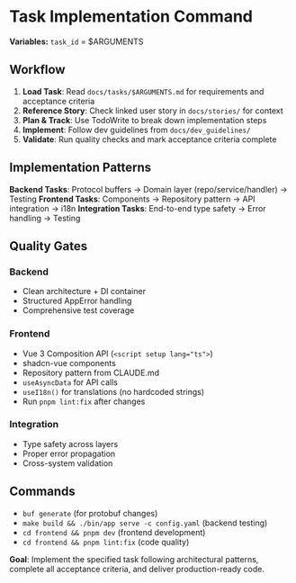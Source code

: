 # Task Implementation Command

**Variables:** `task_id` = $ARGUMENTS

## Workflow

1. **Load Task**: Read `docs/tasks/$ARGUMENTS.md` for requirements and acceptance criteria
2. **Reference Story**: Check linked user story in `docs/stories/` for context
3. **Plan & Track**: Use TodoWrite to break down implementation steps
4. **Implement**: Follow dev guidelines from `docs/dev_guidelines/`
5. **Validate**: Run quality checks and mark acceptance criteria complete

## Implementation Patterns

**Backend Tasks**: Protocol buffers → Domain layer (repo/service/handler) → Testing
**Frontend Tasks**: Components → Repository pattern → API integration → i18n
**Integration Tasks**: End-to-end type safety → Error handling → Testing

## Quality Gates

### Backend
- Clean architecture + DI container
- Structured AppError handling
- Comprehensive test coverage

### Frontend
- Vue 3 Composition API (`<script setup lang="ts">`)
- shadcn-vue components
- Repository pattern from CLAUDE.md
- `useAsyncData` for API calls
- `useI18n()` for translations (no hardcoded strings)
- Run `pnpm lint:fix` after changes

### Integration
- Type safety across layers
- Proper error propagation
- Cross-system validation

## Commands
- `buf generate` (for protobuf changes)
- `make build && ./bin/app serve -c config.yaml` (backend testing)
- `cd frontend && pnpm dev` (frontend development)
- `cd frontend && pnpm lint:fix` (code quality)

**Goal**: Implement the specified task following architectural patterns, complete all acceptance criteria, and deliver production-ready code.
